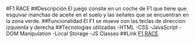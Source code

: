#F1 RACE
##Descripción
El juego consite en un coche de F1 que tiene que esquivar manchas de aceite en el suelo y las señales que se encuentran en la zona verde.
##Funcionalidad
El F1 se mueve con las teclas de direccion izquierda y derecha
##Tecnologias utilizadas
-HTML
-CSS
-JavaScript
-DOM Manipulation
-Local Storage
-JS Classes
##Link
[F1 RACE](https://felixfs3d.github.io/F1_RACE/)
